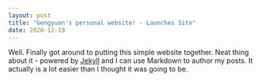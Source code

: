 ```yaml
---
layout: post
title: "Gengyuan's personal website! - Launches Site"
date: 2020-12-18
---
```


Well. Finally got around to putting this simple website together. Neat thing about it - powered by [Jekyll](http://jekyllrb.com) and I can use Markdown to author my posts. It actually is a lot easier than I thought it was going to be.
